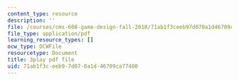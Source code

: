 ```yaml
---
content_type: resource
description: ''
file: /courses/cms-608-game-design-fall-2010/71ab1f3ceeb97d070a1d46709ca77400_68561.pdf
file_type: application/pdf
learning_resource_types: []
ocw_type: OCWFile
resourcetype: Document
title: 3play pdf file
uid: 71ab1f3c-eeb9-7d07-0a1d-46709ca77400
---
```


